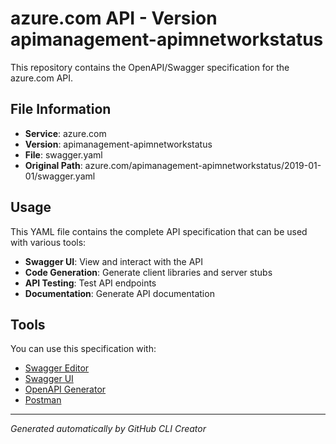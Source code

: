 # azure.com API - Version apimanagement-apimnetworkstatus

This repository contains the OpenAPI/Swagger specification for the azure.com API.

## File Information

- **Service**: azure.com
- **Version**: apimanagement-apimnetworkstatus
- **File**: swagger.yaml
- **Original Path**: azure.com/apimanagement-apimnetworkstatus/2019-01-01/swagger.yaml

## Usage

This YAML file contains the complete API specification that can be used with various tools:

- **Swagger UI**: View and interact with the API
- **Code Generation**: Generate client libraries and server stubs
- **API Testing**: Test API endpoints
- **Documentation**: Generate API documentation

## Tools

You can use this specification with:

- [Swagger Editor](https://editor.swagger.io/)
- [Swagger UI](https://swagger.io/tools/swagger-ui/)
- [OpenAPI Generator](https://openapi-generator.tech/)
- [Postman](https://www.postman.com/)

---

*Generated automatically by GitHub CLI Creator*
